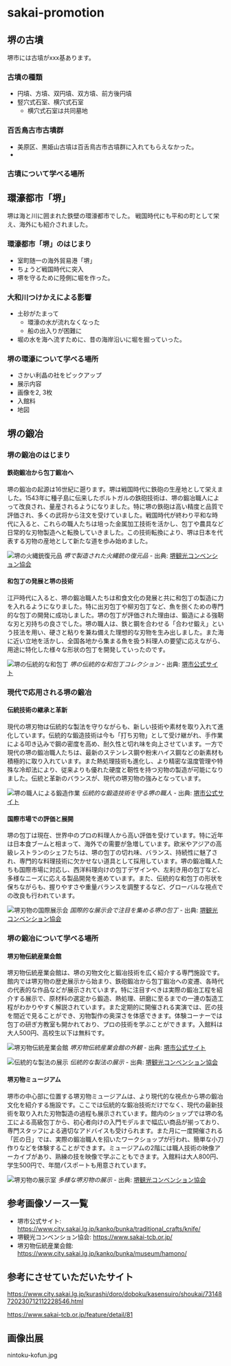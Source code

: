 # sakai-promotion

## 堺の古墳
堺市には古墳がxxx基あります。

### 古墳の種類
- 円墳、方墳、双円墳、双方墳、前方後円墳
- 竪穴式石室、横穴式石室
  - 横穴式石室は共同墓地


### 百舌鳥古市古墳群
- 美原区、黒姫山古墳は百舌鳥古市古墳群に入れてもらえなかった。
- 

### 古墳について学べる場所


## 環濠都市「堺」
堺は海と川に囲まれた鉄壁の環濠都市でした。
戦国時代にも平和の町として栄え、海外にも紹介されました。

### 環濠都市「堺」のはじまり
- 室町随一の海外貿易港「堺」
- ちょうど戦国時代に突入
- 堺を守るために陸側に堀を作った。

### 大和川つけかえによる影響
- 土砂がたまって
  - 環濠の水が流れなくなった
  - 船の出入りが困難に
- 堀の水を海へ流すために、昔の海岸沿いに堀を掘っていった。


### 堺の環濠について学べる場所
- さかい利晶の社をピックアップ
- 展示内容
- 画像を2, 3枚
- 入館料
- 地図

## 堺の鍛冶

### 堺の鍛冶のはじまり

#### 鉄砲鍛冶から包丁鍛冶へ
堺の鍛冶の起源は16世紀に遡ります。堺は戦国時代に鉄砲の生産地として栄えました。1543年に種子島に伝来したポルトガルの鉄砲技術は、堺の鍛冶職人によって改良され、量産されるようになりました。特に堺の鉄砲は高い精度と品質で評価され、多くの武将から注文を受けていました。戦国時代が終わり平和な時代に入ると、これらの職人たちは培った金属加工技術を活かし、包丁や農具など日常的な刃物製造へと転換していきました。この技術転換により、堺は日本を代表する刃物の産地として新たな道を歩み始めました。

![堺の火縄銃復元品](https://www.sakai-tcb.or.jp/feature/wp-content/uploads/2015/09/f-gun-01.jpg)
*堺で製造された火縄銃の復元品* - 出典: [堺観光コンベンション協会](https://www.sakai-tcb.or.jp/feature/detail/gunsmith)

#### 和包丁の発展と堺の技術
江戸時代に入ると、堺の鍛冶職人たちは和食文化の発展と共に和包丁の製造に力を入れるようになりました。特に出刃包丁や柳刃包丁など、魚を捌くための専門的な包丁の開発に成功しました。堺の包丁が評価された理由は、鍛造による強靭な刃と刃持ちの良さでした。堺の職人は、鉄と鋼を合わせる「合わせ鍛え」という技法を用い、硬さと粘りを兼ね備えた理想的な刃物を生み出しました。また海に近い立地を活かし、全国各地から集まる魚を扱う料理人の要望に応えながら、用途に特化した様々な形状の包丁を開発していったのです。

![堺の伝統的な和包丁](https://www.city.sakai.lg.jp/smph/kanko/bunka/traditional_crafts/knife/img/img_knife_02.jpg)
*堺の伝統的な和包丁コレクション* - 出典: [堺市公式サイト](https://www.city.sakai.lg.jp/kanko/bunka/traditional_crafts/knife/)

### 現代で応用される堺の鍛冶

#### 伝統技術の継承と革新
現代の堺刃物は伝統的な製法を守りながらも、新しい技術や素材を取り入れて進化しています。伝統的な鍛造技術は今も「打ち刃物」として受け継がれ、手作業による叩き込みで鋼の密度を高め、耐久性と切れ味を向上させています。一方で現代の堺の鍛冶職人たちは、最新のステンレス鋼や粉末ハイス鋼などの新素材も積極的に取り入れています。また熱処理技術も進化し、より精密な温度管理や特殊な冷却法により、従来よりも優れた硬度と靭性を持つ刃物の製造が可能になりました。伝統と革新のバランスが、現代の堺刃物の強みとなっています。

![堺の職人による鍛造作業](https://www.city.sakai.lg.jp/kanko/bunka/traditional_crafts/knife/img/img_knife_04.jpg)
*伝統的な鍛造技術を守る堺の職人* - 出典: [堺市公式サイト](https://www.city.sakai.lg.jp/kanko/bunka/traditional_crafts/knife/)

#### 国際市場での評価と展開
堺の包丁は現在、世界中のプロの料理人から高い評価を受けています。特に近年は日本食ブームと相まって、海外での需要が急増しています。欧米やアジアの高級レストランのシェフたちは、堺の包丁の切れ味、バランス、持続性に魅了され、専門的な料理技術に欠かせない道具として採用しています。堺の鍛冶職人たちも国際市場に対応し、西洋料理向けの包丁デザインや、左利き用の包丁など、多様なニーズに応える製品開発を進めています。また、伝統的な和包丁の形状を保ちながらも、握りやすさや重量バランスを調整するなど、グローバルな視点での改良も行われています。

![堺刃物の国際展示会](https://www.sakai-tcb.or.jp/wp/wp-content/themes/sakai-tcb_thema/assets/img/cuisine/food_img_13.jpg)
*国際的な展示会で注目を集める堺の包丁* - 出典: [堺観光コンベンション協会](https://www.sakai-tcb.or.jp/cuisine/)

### 堺の鍛冶について学べる場所

#### 堺刃物伝統産業会館
堺刃物伝統産業会館は、堺の刃物文化と鍛冶技術を広く紹介する専門施設です。館内では堺刃物の歴史展示から始まり、鉄砲鍛冶から包丁鍛冶への変遷、各時代の代表的な作品などが展示されています。特に注目すべきは実際の鍛冶工程を紹介する展示で、原材料の選定から鍛造、熱処理、研磨に至るまでの一連の製造工程がわかりやすく解説されています。また定期的に開催される実演では、匠の技を間近で見ることができ、刃物製作の奥深さを体感できます。体験コーナーでは包丁の研ぎ方教室も開かれており、プロの技術を学ぶことができます。入館料は大人500円、高校生以下は無料です。

![堺刃物伝統産業会館](https://www.city.sakai.lg.jp/kanko/bunka/museum/hamono/img/img_cutlery_01.jpg)
*堺刃物伝統産業会館の外観* - 出典: [堺市公式サイト](https://www.city.sakai.lg.jp/kanko/bunka/museum/hamono/)

![伝統的な製法の展示](https://www.sakai-tcb.or.jp/spot/wp-content/uploads/2015/09/s-hamono-03.jpg)
*伝統的な製法の展示* - 出典: [堺観光コンベンション協会](https://www.sakai-tcb.or.jp/spot/detail/cutlery)

#### 堺刃物ミュージアム
堺市の中心部に位置する堺刃物ミュージアムは、より現代的な視点から堺の鍛冶文化を紹介する施設です。ここでは伝統的な鍛冶技術だけでなく、現代の最新技術を取り入れた刃物製造の過程も展示されています。館内のショップでは堺の名工による高級包丁から、初心者向けの入門モデルまで幅広い商品が揃っており、専門スタッフによる適切なアドバイスも受けられます。また月に一度開催される「匠の日」では、実際の鍛冶職人を招いたワークショップが行われ、簡単な小刀作りなどを体験することができます。ミュージアムの2階には職人技術の映像アーカイブがあり、熟練の技を映像で学ぶこともできます。入館料は大人800円、学生500円で、年間パスポートも用意されています。

![堺刃物の展示室](https://www.sakai-tcb.or.jp/spot/wp-content/uploads/2015/09/s-hamono-02.jpg)
*多様な堺刃物の展示* - 出典: [堺観光コンベンション協会](https://www.sakai-tcb.or.jp/spot/detail/cutlery)

## 参考画像ソース一覧

- 堺市公式サイト: https://www.city.sakai.lg.jp/kanko/bunka/traditional_crafts/knife/
- 堺観光コンベンション協会: https://www.sakai-tcb.or.jp/
- 堺刃物伝統産業会館: https://www.city.sakai.lg.jp/kanko/bunka/museum/hamono/


## 参考にさせていただいたサイト

https://www.city.sakai.lg.jp/kurashi/doro/doboku/kasensuiro/shoukai/73148720230712112228546.html

https://www.sakai-tcb.or.jp/feature/detail/81

## 画像出展
nintoku-kofun.jpg
